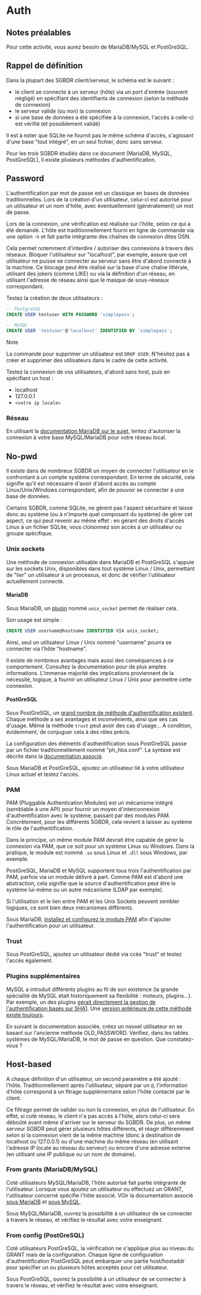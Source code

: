 # Auth

## Notes préalables

Pour cette activité, vous aurez besoin de MariaDB/MySQL et PostGreSQL.

## Rappel de définition

Dans la plupart des SGBDR client/serveur, le schéma est le suivant :
- le client se connecte à un serveur (hôte) via un port d'entrée (souvent négligé) en spécifiant des identifiants de connexion (selon la méthode de connexion)
- le serveur valide (ou non) la connexion
- si une base de données a été spécifiée à la connexion, l'accès à celle-ci est vérifié (et possiblement validé)

Il est à noter que SQLite ne fournit pas le même schéma d'accès, s'agissant d'une base "tout intégré", en un seul fichier, donc sans serveur.

Pour les trois SGBDR étudiés dans ce document (MariaDB, MySQL, PostGreSQL), il existe plusieurs méthodes d'authentification.

## Password

L'authentification par mot de passe est un classique en bases de données traditionnelles.
Lors de la création d'un utilisateur, celui-ci est autorisé pour un utilisateur et un nom d'hôte, avec éventuellement (généralement) un mot de passe.

Lors de la connexion, une vérification est réalisée sur l'hôte, selon ce qui a été demandé. L'hôte est traditionnellement fourni en ligne de commande via une option `-h` et fait partie intégrante des chaînes de connexion dites DSN.

Cela permet notemment d'interdire / autoriser des connexions à travers des réseaux. Bloquer l'utilisateur sur "localhost", par exemple, assure que cet utilisateur ne puisse se connecter au serveur sans être d'abord connecté à la machine. Ce blocage peut être réalisé sur la base d'une chaîne littérale, utilisant des jokers (comme LIKE) ou via la définition d'un réseau, en utilisant l'adresse de réseau ainsi que le masque de sous-réseaux correspondant.

Testez la création de deux utilisateurs :
```sql
-- PostgreSQL
CREATE USER testuser WITH PASSWORD 'simplepass';

-- MySQL
CREATE USER 'testuser'@'localhost' IDENTIFIED BY 'simplepass';
```

> [!Note]
> La commande pour supprimer un utilisateur est `DROP USER`. N'hésitez pas à créer et supprimer des utilisateurs dans le cadre de cette activité.

Testez la connexion de vos utilisateurs, d'abord sans host, puis en spécifiant un host :
- localhost
- 127.0.0.1
- `<votre ip locale>`

### Réseau

En utilisant la [documentation MariaDB sur le sujet](https://mariadb.com/docs/server/reference/sql-statements/account-management-sql-statements/create-user#account-names), tentez d'autoriser la connexion à votre base MySQL/MariaDB pour votre réseau local.

## No-pwd

Il existe dans de nombreux SGBDR un moyen de connecter l'utilisateur en le confrontant à un compte système correspondant.
En terme de sécurité, cela signifie qu'il est nécessaire d'avoir d'abord accès au compte Linux/Unix/Windows correspondant, afin de pouvoir se connecter à une base de données.

Certains SGBDR, comme SQLite, ne gèrent pas l'aspect sécuritaire et laisse donc au système (ou à n'importe quel composant du système) de gérer cet aspect, ce qui peut revenir au même effet : en gérant des droits d'accès Linux à un fichier SQLite, vous cloisonnez son accès à un utilisateur ou groupe spécifique.

### Unix sockets

Une méthode de connexion utilisable dans MariaDB et PostGreSQL s'appuie sur les sockets Unix, disponibles dans tout système Linux / Unix, permettant de "lier" un utilisateur à un processus, et donc de vérifier l'utilisateur actuellement connecté.

#### MariaDB

Sous MariaDB, un [plugin](https://mariadb.com/docs/server/reference/plugins/authentication-plugins/authentication-plugin-unix-socket) nommé `unix_socket` permet de réaliser cela.

Son usage est simple :

```sql
CREATE USER username@hostname IDENTIFIED VIA unix_socket;
```

Ainsi, seul un utilisateur Linux / Unix nommé "username" pourra se connecter via l'hôte "hostname".

Il existe de nombreux avantages mais aussi des conséquences à ce comportement. Consultez la documentation pour de plus amples informations. L'immense majorité des implications proviennent de la nécessité, logique, à fournir un utilisateur Linux / Unix pour permettre cette connexion.

#### PostGreSQL

Sous PostGreSQL, un [grand nombre de méthode d'authentification existent](https://www.postgresql.org/docs/current/auth-methods.html). Chaque méthode a ses avantages et inconvénients, ainsi que ses cas d'usage. Même la méthode `trust` peut avoir des cas d'usage... A condition, évidemment, de conjuguer cela à des rôles précis.

La configuration des éléments d'authentification sous PostGreSQL passe par un fichier traditionnellement nommé "ph_hba.conf". La syntaxe est décrite dans la [documentation associé](https://www.postgresql.org/docs/current/auth-pg-hba-conf.html).

Sous MariaDB et PostGreSQL, ajoutez un utilisateur lié à votre utilisateur Linux actuel et testez l'accès.

### PAM

PAM (Pluggable Authentication Modules) est un mécanisme intégré (semblable à une API) pour fournir un moyen d'interconnexion d'authentification avec le système, passant par des modules PAM. Concrètement, pour les différents SGBDR, cela revient à laisser au système le rôle de l'authentification.

Dans le principe, un même module PAM devrait être capable de gérer la connexion via PAM, que ce soit pour un système Linux ou Windows. Dans la pratique, le module est nommé `.so` sous Linux et `.dll` sous Windows, par exemple.

PostGreSQL, MariaDB et MySQL supportent tous trois l'authentification par PAM, parfois via un module délivré à part. Comme PAM est d'abord une abstraction, cela signifie que la source d'authentification peut être le système lui-même ou un autre mécanisme (LDAP par exemple).

Si l'utilisation et le lien entre PAM et les Unix Sockets peuvent sembler logiques, ce sont bien deux mécanismes différents.

Sous MariaDB, [installez et configurez le module PAM](https://mariadb.com/docs/server/reference/plugins/authentication-plugins/authentication-with-pluggable-authentication-modules-pam/configuring-pam-authentication-and-user-mapping-with-unix-authentication) afin d'ajouter l'authentification pour un utilisateur.

### Trust

Sous PostGreSQL, ajoutez un utilisateur dédié via ccès "trust" et testez l'accès également.

### Plugins supplémentaires

MySQL a introduit différents plugins au fil de son existence (la grande spécialité de MySQL était historiquement sa flexibilité : moteurs, plugins...).
Par exemple, un des plugins [gérait directement la gestion de l'authentification basés sur SHA1](https://mariadb.com/docs/server/reference/plugins/authentication-plugins/authentication-plugin-mysql_native_password). Une [version antérieure de cette méthode existe toujours](https://mariadb.com/docs/server/reference/plugins/authentication-plugins/authentication-plugin-mysql_old_password).

En suivant la documentation associée, créez un nouvel utilisateur en se basant sur l'ancienne méthode OLD_PASSWORD. Vérifiez, dans les tables systèmes de MySQL/MariaDB, le mot de passe en question. Que constatez-vous ?

## Host-based

A chaque définition d'un utilisateur, un second paramètre a été ajouté : l'hôte. Traditionnellement après l'utilisateur, séparé par un `@`, l'information d'hôte correspond à un fitrage supplémentaire selon l'hôte contacté par le client.

Ce filtrage permet de valider ou non la connexion, en plus de l'utilisateur. En effet, si coté réseau, le client n'a pas accès à l'hôte, alors celui-ci sera déboûté avant même d'arriver sur le serveur du SGBDR. De plus, un même serveur SGBDR peut gérer plusieurs hôtes différents, et réagir différemment selon si la connexion vient de la même machine (donc à destination de localhost ou 127.0.0.1) ou d'une machine du même réseau (en utilisant l'adresse IP locale au réseau du serveur) ou encore d'une adresse externe (en utilisant une IP publique ou un nom de domaine).

### From grants (MariaDB/MySQL)

Coté utilisateurs MySQL/MariaDB, l'hôte autorisé fait partie intégrante de l'utilisateur. Lorsque vous ajoutez un utilisateur ou effectuez un GRANT, l'utilisateur concerné spécifie l'hôte associé. VOir la documentation associé [sous MariaDB](https://mariadb.com/docs/server/reference/sql-statements/account-management-sql-statements/create-user#account-names) et [sous MySQL](https://dev.mysql.com/doc/refman/8.4/en/account-names.html).

Sous MySQL/MariaDB, ouvrez la possibilité à un utilisateur de se connecter à travers le réseau, et vérifiez le résultat avec votre enseignant.

### From config (PostGreSQL)

Coté utilisateurs PostGreSQL, la vérification ne s'applique plus au niveau du GRANT mais de la configuration. Chaque ligne de configuration d'authentification PostGreSQL peut embarquer une partie host/hostaddr pour spécifier un ou plusieurs hôtes acceptés pour cet utilisateur.

Sous PostGreSQL, ouvrez la possibilité à un utilisateur de se connecter à travers le réseau, et vérifiez le résultat avec votre enseignant.
